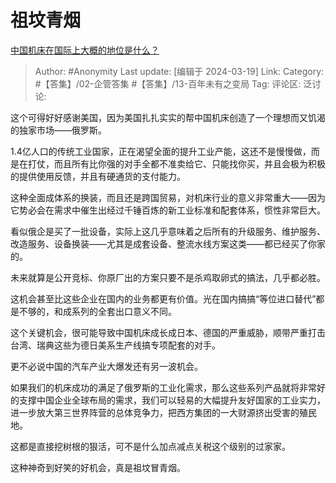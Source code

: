 # 祖坟青烟
[中国机床在国际上大概的地位是什么？](https://www.zhihu.com/question/455513991/answer/3436241104)

> Author: #Anonymity
> Last update: [编辑于 2024-03-19]
> Link:
> Category: #【答集】/02-企管答集 #【答集】/13-百年未有之变局 
> Tag: 
> 评论区:
> 泛讨论:

这个可得好好感谢美国，因为美国扎扎实实的帮中国机床创造了一个理想而又饥渴的独家市场——俄罗斯。

1.4亿人口的传统工业国家，正在渴望全面的提升工业产能，这还不是慢慢做，而是在打仗，而且所有比你强的对手全都不准卖给它、只能找你买，并且会极为积极的提供使用反馈，并且有硬通货的支付能力。

这种全面成体系的换装，而且还是跨国贸易，对机床行业的意义非常重大——因为它势必会在需求中催生出经过千锤百炼的新工业标准和配套体系，惯性非常巨大。

看似俄企是买了一批设备，实际上这几乎意味着之后所有的升级服务、维护服务、改造服务、设备换装——尤其是成套设备、整流水线方案这类——都已经买了你家的。

未来就算是公开竞标、你原厂出的方案只要不是杀鸡取卵式的搞法，几乎都必胜。

这机会甚至比这些企业在国内的业务都更有价值。光在国内搞搞“等位进口替代”都是不够的，和成系列的全套出口意义不同。

这个关键机会，很可能导致中国机床成长成日本、德国的严重威胁，顺带严重打击台湾、瑞典这些为德日美系生产线搞专项配套的对手。

更不必说中国的汽车产业大爆发还有另一波机会。

如果我们的机床成功的满足了俄罗斯的工业化需求，那么这些系列产品就将非常好的支撑中国企业全球布局的需求，我们可以轻易的大幅提升友好国家的工业实力，进一步放大第三世界阵营的总体竞争力，把西方集团的一大财源挤出受害的殖民地。

这都是直接挖树根的狠活，可不是什么加点减点关税这个级别的过家家。

这种神奇到好笑的好机会，真是祖坟冒青烟。